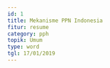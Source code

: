 ```yaml
---
id: 1
title: Mekanisme PPN Indonesia
fitur: resume
category: pph
topik: Umum
type: word
tgl: 17/01/2019
---
```

